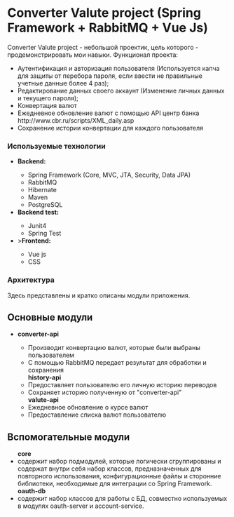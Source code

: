 <h1> Converter Valute project (Spring Framework + RabbitMQ + Vue Js)</h1>
<p> Converter Valute project - небольшой проектик, цель которого - продемонстрировать мои навыки. Функционал проекта:</p>
 <ul>
    <li> Аутентификация и авторизация пользователя (Используется капча для защиты от перебора пароля, если ввести не правильные учетные данные более 4 раз);</li>
    <li>Редактирование данных своего аккаунт (Изменение личных данных и текущего пароля);</li>
    <li>Конвертация валют</li>
    <li> Ежедневное обновление валют с помощью API центр банка  http://www.cbr.ru/scripts/XML_daily.asp</li>
    <li>Сохранение истории конвертации для каждого пользователя </li>
 </ul>
 
 
 <h3> Используемые технологии</h3>
 <ul>
    <li><b>Backend:</b></li>
    <ul>
        <li>Spring Framework (Core, MVC, JTA, Security, Data JPA)</li>
        <li>RabbitMQ</li>
        <li>Hibernate</li>
        <li>Maven</li>
        <li>PostgreSQL</li>
    </ul>
    <li><b>Backend test:</b></li>
    <ul>
        <li>Junit4</li>
        <li>Spring Test</li>
    </ul>
    <li>><b>Frontend:</b></li>
    <ul>
        <li>Vue js</li>
        <li>CSS</li>
    </ul>
 </ul>
 <h3> Архитектура</h3>
  <p>Здесь представлены и кратко описаны модули приложения.</p>
  <h2>Основные модули</h2>
  <ul>
    <li><b>converter-api</b></li>
    <ul>
        <li>Производит конвертацию валют, которые были выбраны пользователем</li>
        <li>С помощью RabbitMQ передает результат для обработки и сохранения</li>
        <b>history-api</b>
        <li>Предоставляет пользователю его личную историю переводов</li>
        <li>Сохраняет историю полученную от "converter-api" </li>
        <b>valute-api</b>
        <li>Ежедневное обновление о курсе валют</li>
        <li>Предоставление списка валют пользователю</li>
    </ul>
  </ul> 
  <h2>Вспомогательные модули</h2>
  <ul>
    <b>core</b>
    <li> содержит набор подмодулей, которые логически сгруппированы и содержат внутри себя набор классов, предназначенных для повторного использования, конфигурационные файлы и сторонние библиотеки, необходимые для интеграции со Spring Framework.</li>
    <b>oauth-db</b>
    <li>содержит набор классов для работы с БД, совместно используемых в модулях oauth-server и account-service.</li>
  </ul> 